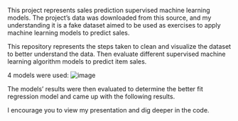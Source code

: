 This project represents sales prediction supervised machine learning models. The project’s data was downloaded from this source, and my understanding it is a fake dataset aimed to be used as exercises to apply machine learning models to predict sales.

This repository represents the steps taken to clean and visualize the dataset to better understand the data. Then evaluate different supervised machine learning algorithm models to predict item sales.

4 models were used:
![image](https://user-images.githubusercontent.com/11931908/110264812-0102f300-7f6f-11eb-845d-7459e6d5613f.png)


The models’ results were then evaluated to determine the better fit regression model and came up with the following results.

I encourage you to view my presentation and dig deeper in the code.

